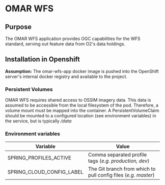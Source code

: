 # OMAR WFS

## Purpose

The OMAR WFS application provides OGC capabilities for the WFS standard, serving out feature data from O2's data holdings.

## Installation in Openshift

**Assumption:** The omar-wfs-app docker image is pushed into the OpenShift server's internal docker registry and available to the project.

### Persistent Volumes

OMAR WFS requires shared access to OSSIM imagery data. This data is assumed to be accessible from the local filesystem of the pod. Therefore, a volume mount must be mapped into the container. A PersistentVolumeClaim should be mounted to a configured location (see environment variables) in the service, but is typically */data*

### Environment variables

|Variable|Value|
|------|------|
|SPRING_PROFILES_ACTIVE|Comma separated profile tags (*e.g. production, dev*)|
|SPRING_CLOUD_CONFIG_LABEL|The Git branch from which to pull config files (*e.g. master*)|
